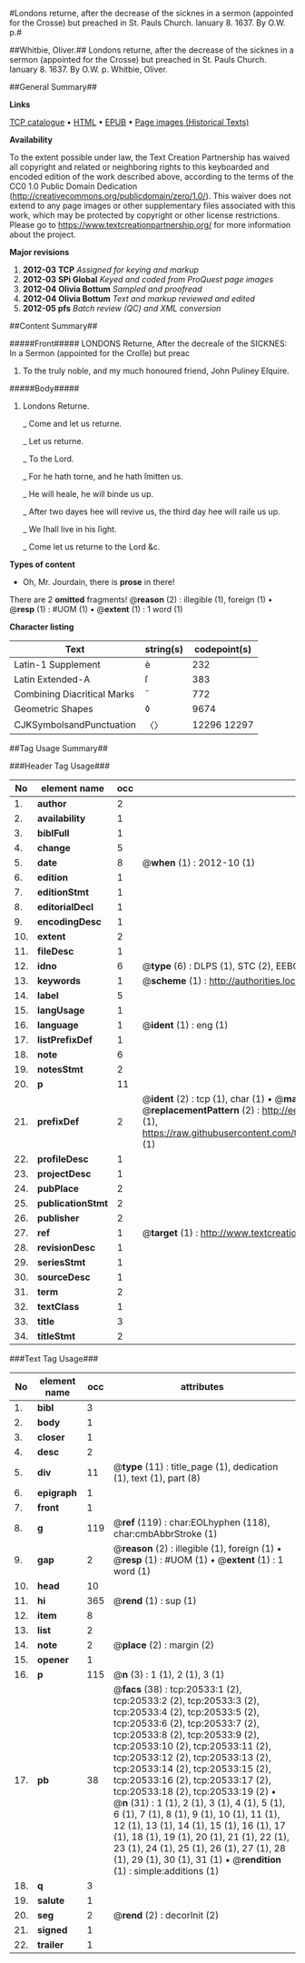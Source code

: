 #Londons returne, after the decrease of the sicknes in a sermon (appointed for the Crosse) but preached in St. Pauls Church. Ianuary 8. 1637. By O.W. p.#

##Whitbie, Oliver.##
Londons returne, after the decrease of the sicknes in a sermon (appointed for the Crosse) but preached in St. Pauls Church. Ianuary 8. 1637. By O.W. p.
Whitbie, Oliver.

##General Summary##

**Links**

[TCP catalogue](http://www.ota.ox.ac.uk/tcp/)  • 
[HTML](http://tei.it.ox.ac.uk/tcp/Texts-HTML/free/A15/A15068.html)  • 
[EPUB](http://tei.it.ox.ac.uk/tcp/Texts-EPUB/free/A15/A15068.epub) • 
[Page images (Historical Texts)](https://historicaltexts.jisc.ac.uk/eebo-99855063e)

**Availability**

To the extent possible under law, the Text Creation Partnership has waived all copyright and related or neighboring rights to this keyboarded and encoded edition of the work described above, according to the terms of the CC0 1.0 Public Domain Dedication (http://creativecommons.org/publicdomain/zero/1.0/). This waiver does not extend to any page images or other supplementary files associated with this work, which may be protected by copyright or other license restrictions. Please go to https://www.textcreationpartnership.org/ for more information about the project.

**Major revisions**

1. __2012-03__ __TCP__ *Assigned for keying and markup*
1. __2012-03__ __SPi Global__ *Keyed and coded from ProQuest page images*
1. __2012-04__ __Olivia Bottum__ *Sampled and proofread*
1. __2012-04__ __Olivia Bottum__ *Text and markup reviewed and edited*
1. __2012-05__ __pfs__ *Batch review (QC) and XML conversion*

##Content Summary##

#####Front#####
LONDONS Returne, After the decreaſe of the SICKNES: In a Sermon (appointed for the Croſſe) but preac
1. To the truly noble, and my much honoured friend, John Puliney Eſquire.

#####Body#####

1. Londons Returne.

    _ Come and let us returne.

    _ Let us returne.

    _ To the Lord.

    _ For he hath torne, and he hath ſmitten us.

    _ He will heale, he will binde us up.

    _ After two dayes hee will revive us, the third day hee will raiſe us up.

    _ We ſhall live in his ſight.

    _ Come let us returne to the Lord &c.

**Types of content**

  * Oh, Mr. Jourdain, there is **prose** in there!

There are 2 **omitted** fragments! 
 @__reason__ (2) : illegible (1), foreign (1)  •  @__resp__ (1) : #UOM (1)  •  @__extent__ (1) : 1 word (1)

**Character listing**


|Text|string(s)|codepoint(s)|
|---|---|---|
|Latin-1 Supplement|è|232|
|Latin Extended-A|ſ|383|
|Combining             Diacritical Marks|̄|772|
|Geometric Shapes|◊|9674|
|CJKSymbolsandPunctuation|〈〉|12296 12297|

##Tag Usage Summary##

###Header Tag Usage###

|No|element name|occ|attributes|
|---|---|---|---|
|1.|__author__|2||
|2.|__availability__|1||
|3.|__biblFull__|1||
|4.|__change__|5||
|5.|__date__|8| @__when__ (1) : 2012-10 (1)|
|6.|__edition__|1||
|7.|__editionStmt__|1||
|8.|__editorialDecl__|1||
|9.|__encodingDesc__|1||
|10.|__extent__|2||
|11.|__fileDesc__|1||
|12.|__idno__|6| @__type__ (6) : DLPS (1), STC (2), EEBO-CITATION (1), PROQUEST (1), VID (1)|
|13.|__keywords__|1| @__scheme__ (1) : http://authorities.loc.gov/ (1)|
|14.|__label__|5||
|15.|__langUsage__|1||
|16.|__language__|1| @__ident__ (1) : eng (1)|
|17.|__listPrefixDef__|1||
|18.|__note__|6||
|19.|__notesStmt__|2||
|20.|__p__|11||
|21.|__prefixDef__|2| @__ident__ (2) : tcp (1), char (1)  •  @__matchPattern__ (2) : ([0-9\-]+):([0-9IVX]+) (1), (.+) (1)  •  @__replacementPattern__ (2) : http://eebo.chadwyck.com/downloadtiff?vid=$1&page=$2 (1), https://raw.githubusercontent.com/textcreationpartnership/Texts/master/tcpchars.xml#$1 (1)|
|22.|__profileDesc__|1||
|23.|__projectDesc__|1||
|24.|__pubPlace__|2||
|25.|__publicationStmt__|2||
|26.|__publisher__|2||
|27.|__ref__|1| @__target__ (1) : http://www.textcreationpartnership.org/docs/. (1)|
|28.|__revisionDesc__|1||
|29.|__seriesStmt__|1||
|30.|__sourceDesc__|1||
|31.|__term__|2||
|32.|__textClass__|1||
|33.|__title__|3||
|34.|__titleStmt__|2||


###Text Tag Usage###

|No|element name|occ|attributes|
|---|---|---|---|
|1.|__bibl__|3||
|2.|__body__|1||
|3.|__closer__|1||
|4.|__desc__|2||
|5.|__div__|11| @__type__ (11) : title_page (1), dedication (1), text (1), part (8)|
|6.|__epigraph__|1||
|7.|__front__|1||
|8.|__g__|119| @__ref__ (119) : char:EOLhyphen (118), char:cmbAbbrStroke (1)|
|9.|__gap__|2| @__reason__ (2) : illegible (1), foreign (1)  •  @__resp__ (1) : #UOM (1)  •  @__extent__ (1) : 1 word (1)|
|10.|__head__|10||
|11.|__hi__|365| @__rend__ (1) : sup (1)|
|12.|__item__|8||
|13.|__list__|2||
|14.|__note__|2| @__place__ (2) : margin (2)|
|15.|__opener__|1||
|16.|__p__|115| @__n__ (3) : 1 (1), 2 (1), 3 (1)|
|17.|__pb__|38| @__facs__ (38) : tcp:20533:1 (2), tcp:20533:2 (2), tcp:20533:3 (2), tcp:20533:4 (2), tcp:20533:5 (2), tcp:20533:6 (2), tcp:20533:7 (2), tcp:20533:8 (2), tcp:20533:9 (2), tcp:20533:10 (2), tcp:20533:11 (2), tcp:20533:12 (2), tcp:20533:13 (2), tcp:20533:14 (2), tcp:20533:15 (2), tcp:20533:16 (2), tcp:20533:17 (2), tcp:20533:18 (2), tcp:20533:19 (2)  •  @__n__ (31) : 1 (1), 2 (1), 3 (1), 4 (1), 5 (1), 6 (1), 7 (1), 8 (1), 9 (1), 10 (1), 11 (1), 12 (1), 13 (1), 14 (1), 15 (1), 16 (1), 17 (1), 18 (1), 19 (1), 20 (1), 21 (1), 22 (1), 23 (1), 24 (1), 25 (1), 26 (1), 27 (1), 28 (1), 29 (1), 30 (1), 31 (1)  •  @__rendition__ (1) : simple:additions (1)|
|18.|__q__|3||
|19.|__salute__|1||
|20.|__seg__|2| @__rend__ (2) : decorInit (2)|
|21.|__signed__|1||
|22.|__trailer__|1||
